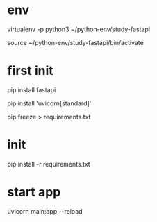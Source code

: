 # env

virtualenv -p python3 ~/python-env/study-fastapi

source ~/python-env/study-fastapi/bin/activate

# first init

pip install fastapi

pip install 'uvicorn[standard]'

pip freeze > requirements.txt

# init

pip install -r requirements.txt

# start app

uvicorn main:app --reload
